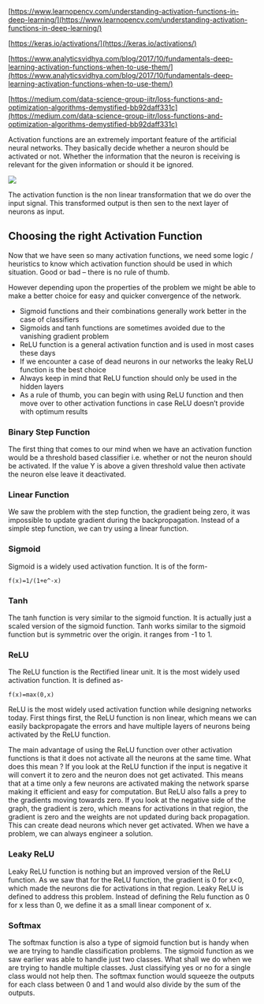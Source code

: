 [https://www.learnopencv.com/understanding-activation-functions-in-deep-learning/](https://www.learnopencv.com/understanding-activation-functions-in-deep-learning/)

[https://keras.io/activations/](https://keras.io/activations/)

[https://www.analyticsvidhya.com/blog/2017/10/fundamentals-deep-learning-activation-functions-when-to-use-them/](https://www.analyticsvidhya.com/blog/2017/10/fundamentals-deep-learning-activation-functions-when-to-use-them/)

[https://medium.com/data-science-group-iitr/loss-functions-and-optimization-algorithms-demystified-bb92daff331c](https://medium.com/data-science-group-iitr/loss-functions-and-optimization-algorithms-demystified-bb92daff331c)

Activation functions are an extremely important feature of the artificial neural networks. They basically decide whether a neuron should be activated or not. Whether the information that the neuron is receiving is relevant for the given information or should it be ignored.

![](https://s3-ap-south-1.amazonaws.com/av-blog-media/wp-content/uploads/2017/10/17123344/act.png)

The activation function is the non linear transformation that we do over the input signal. This transformed output is then sen to the next layer of neurons as input.

## Choosing the right Activation Function

Now that we have seen so many activation  functions, we need some logic / heuristics to know which activation function should be used in which situation. Good or bad – there is no rule of thumb.

However depending upon the properties of the problem we might be able to make a better choice for easy and quicker convergence of the network.

* Sigmoid functions and their combinations generally work better in the case of classifiers
* Sigmoids and tanh functions are sometimes avoided due to the vanishing gradient problem
* ReLU function is a general activation function and is used in most cases these days
* If we encounter a case of dead neurons in our networks the leaky ReLU function is the best choice
* Always keep in mind that ReLU function should only be used in the hidden layers
* As a rule of thumb, you can begin with using ReLU function and then move over to other activation functions in case ReLU doesn’t provide with optimum results

### Binary Step Function

The first thing that comes to our mind when we have an activation function would be a threshold based classifier i.e. whether or not the neuron should be activated. If the value Y is above a given threshold value then activate the neuron else leave it deactivated.

### Linear Function

We saw the problem with the step function, the gradient being zero, it was impossible to update gradient during the backpropagation. Instead of a simple step function, we can try using a linear function.

### Sigmoid

Sigmoid is a widely used activation function. It is of the form-

```
f(x)=1/(1+e^-x)
```

### Tanh

The tanh function is very similar to the sigmoid function. It is actually just a scaled version of the sigmoid function. Tanh works similar to the sigmoid function but is symmetric over the origin. it ranges from -1 to 1.

### ReLU

The ReLU function is the Rectified linear unit. It is the most widely used activation function. It is defined as-

```
f(x)=max(0,x)
```

ReLU is the most widely used activation function while designing networks today. First things first, the ReLU function is non linear, which means we can easily backpropagate the errors and have multiple layers of neurons being activated by the ReLU function.

The main advantage of using the ReLU function over other activation functions is that it does not activate all the neurons at the same time. What does this mean ? If you look at the ReLU function if the input is negative it will convert it to zero and the neuron does not get activated. This means that at a time only a few neurons are activated making the network sparse making it efficient and easy for computation. But ReLU also falls a prey to the gradients moving towards zero. If you look at the negative side of the graph, the gradient is zero, which means for activations in that region, the gradient is zero and the weights are not updated during back propagation. This can create dead neurons which never get activated. When we have a problem, we can always engineer a solution.

### Leaky ReLU

Leaky ReLU function is nothing but an improved version of the ReLU function. As we saw that for the ReLU function, the gradient is 0 for x&lt;0, which made the neurons die for activations in that region. Leaky ReLU is defined to address this problem. Instead of defining the Relu function as 0 for x less than 0, we define it as a small linear component of x.

### Softmax

The softmax function is also a type of sigmoid function but is handy when we are trying to handle classification problems. The sigmoid function as we saw earlier was able to handle just two classes. What shall we do when we are trying to handle multiple classes. Just classifying yes or no for a single class would not help then. The softmax function would squeeze the outputs for each class between 0 and 1 and would also divide by the sum of the outputs.

